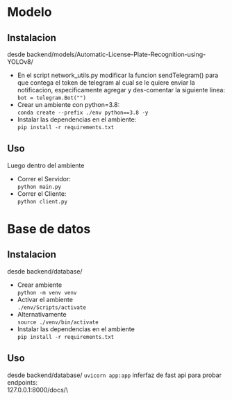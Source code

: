 # Modelo
## Instalacion 
desde backend/models/Automatic-License-Plate-Recognition-using-YOLOv8/
- En el script network_utils.py modificar la funcion sendTelegram() para que contega el token de telegram al cual se le quiere enviar la notificacion, especificamente agregar y des-comentar la siguiente linea: \
```bot = telegram.Bot("")```
- Crear un ambiente con python=3.8:\
```conda create --prefix ./env python==3.8 -y```
- Instalar las dependencias en el ambiente: \
```pip install -r requirements.txt```
## Uso
Luego dentro del ambiente
- Correr el Servidor:\
```python main.py```
- Correr el Cliente:\
```python client.py```
# Base de datos
## Instalacion
desde backend/database/
- Crear ambiente\
```python -m venv venv```
- Activar el ambiente\
```./env/Scripts/activate```
- Alternativamente\
```source ./venv/bin/activate```
- Instalar las dependencias en el ambiente\
```pip install -r requirements.txt```
## Uso
desde backend/database/
```uvicorn app:app```
inferfaz de fast api para probar endpoints:\
127.0.0.1:8000/docs/\

